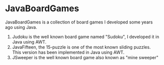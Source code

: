 # JavaBoardGames
JavaBoardGames is a collection of board games I developed some years ago using Java.

1. Judoku is the well known board game named "Sudoku", I developed it in Java using AWT.
2. JavaFifteen, the 15-puzzle is one of the most known sliding puzzles. This version has been implemented in Java using AWT.
3. JSweeper is the well known board game also known as "mine sweeper"
